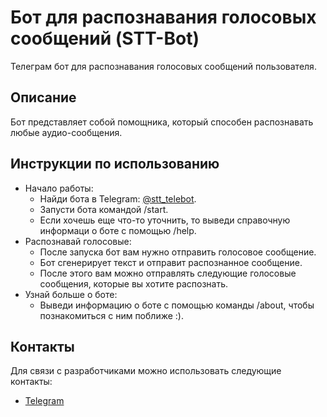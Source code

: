 # Бот для распознавания голосовых сообщений (STT-Bot) 

Телеграм бот для распознавания голосовых сообщений пользователя.


## Описание

Бот представляет собой помощника, который способен распознавать любые аудио-сообщения.

## Инструкции по использованию
- Начало работы:
  - Найди бота в Telegram: [@stt_telebot](https://t.me/stt_telebot).
  - Запусти бота командой /start.
  - Если хочешь еще что-то уточнить, то выведи справочную информаци о боте с помощью /help.
- Распознавай голосовые:
  - После запуска бот вам нужно отправить голосовое сообщение.
  - Бот сгенерирует текст и отправит распознанное сообщение.
  - После этого вам можно отправлять следующие голосовые сообщения, которые вы хотите распознать.
- Узнай больше о боте:
  - Выведи информацию о боте с помощью команды /about, чтобы познакомиться с ним поближе :).


## Контакты
Для связи с разработчиками можно использовать следующие контакты:

- [Telegram](https://t.me/ksinuss)
